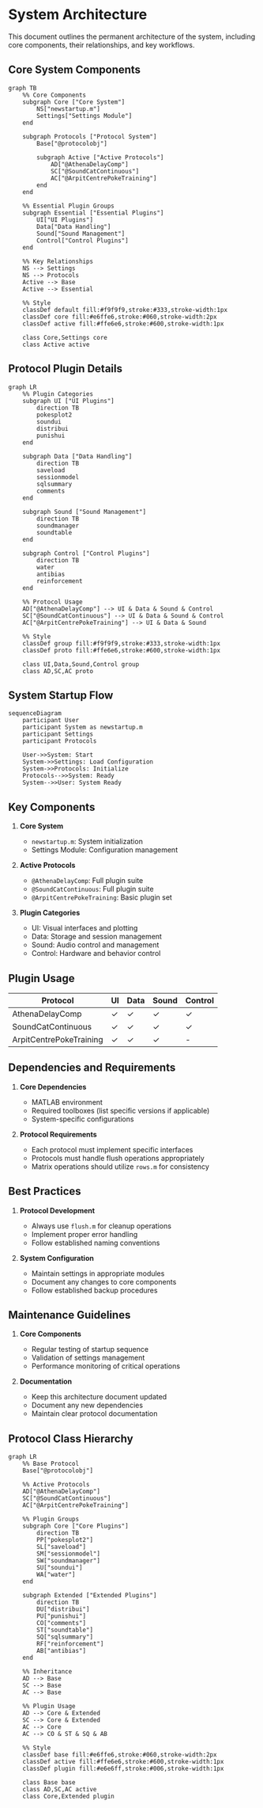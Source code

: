 # System Architecture

This document outlines the permanent architecture of the system, including core components, their relationships, and key workflows.

## Core System Components

```mermaid
graph TB
    %% Core Components
    subgraph Core ["Core System"]
        NS["newstartup.m"]
        Settings["Settings Module"]
    end

    subgraph Protocols ["Protocol System"]
        Base["@protocolobj"]
        
        subgraph Active ["Active Protocols"]
            AD["@AthenaDelayComp"]
            SC["@SoundCatContinuous"]
            AC["@ArpitCentrePokeTraining"]
        end
    end

    %% Essential Plugin Groups
    subgraph Essential ["Essential Plugins"]
        UI["UI Plugins"]
        Data["Data Handling"]
        Sound["Sound Management"]
        Control["Control Plugins"]
    end

    %% Key Relationships
    NS --> Settings
    NS --> Protocols
    Active --> Base
    Active --> Essential
    
    %% Style
    classDef default fill:#f9f9f9,stroke:#333,stroke-width:1px
    classDef core fill:#e6ffe6,stroke:#060,stroke-width:2px
    classDef active fill:#ffe6e6,stroke:#600,stroke-width:1px
    
    class Core,Settings core
    class Active active
```

## Protocol Plugin Details

```mermaid
graph LR
    %% Plugin Categories
    subgraph UI ["UI Plugins"]
        direction TB
        pokesplot2
        soundui
        distribui
        punishui
    end

    subgraph Data ["Data Handling"]
        direction TB
        saveload
        sessionmodel
        sqlsummary
        comments
    end

    subgraph Sound ["Sound Management"]
        direction TB
        soundmanager
        soundtable
    end

    subgraph Control ["Control Plugins"]
        direction TB
        water
        antibias
        reinforcement
    end

    %% Protocol Usage
    AD["@AthenaDelayComp"] --> UI & Data & Sound & Control
    SC["@SoundCatContinuous"] --> UI & Data & Sound & Control
    AC["@ArpitCentrePokeTraining"] --> UI & Data & Sound
    
    %% Style
    classDef group fill:#f9f9f9,stroke:#333,stroke-width:1px
    classDef proto fill:#ffe6e6,stroke:#600,stroke-width:1px
    
    class UI,Data,Sound,Control group
    class AD,SC,AC proto
```

## System Startup Flow

```mermaid
sequenceDiagram
    participant User
    participant System as newstartup.m
    participant Settings
    participant Protocols

    User->>System: Start
    System->>Settings: Load Configuration
    System->>Protocols: Initialize
    Protocols-->>System: Ready
    System-->>User: System Ready
```

## Key Components

1. **Core System**
   - `newstartup.m`: System initialization
   - Settings Module: Configuration management

2. **Active Protocols**
   - `@AthenaDelayComp`: Full plugin suite
   - `@SoundCatContinuous`: Full plugin suite
   - `@ArpitCentrePokeTraining`: Basic plugin set

3. **Plugin Categories**
   - UI: Visual interfaces and plotting
   - Data: Storage and session management
   - Sound: Audio control and management
   - Control: Hardware and behavior control

## Plugin Usage

| Protocol | UI | Data | Sound | Control |
|----------|-------|--------|--------|----------|
| AthenaDelayComp | ✓ | ✓ | ✓ | ✓ |
| SoundCatContinuous | ✓ | ✓ | ✓ | ✓ |
| ArpitCentrePokeTraining | ✓ | ✓ | ✓ | - |

## Dependencies and Requirements

1. **Core Dependencies**
   - MATLAB environment
   - Required toolboxes (list specific versions if applicable)
   - System-specific configurations

2. **Protocol Requirements**
   - Each protocol must implement specific interfaces
   - Protocols must handle flush operations appropriately
   - Matrix operations should utilize `rows.m` for consistency

## Best Practices

1. **Protocol Development**
   - Always use `flush.m` for cleanup operations
   - Implement proper error handling
   - Follow established naming conventions

2. **System Configuration**
   - Maintain settings in appropriate modules
   - Document any changes to core components
   - Follow established backup procedures

## Maintenance Guidelines

1. **Core Components**
   - Regular testing of startup sequence
   - Validation of settings management
   - Performance monitoring of critical operations

2. **Documentation**
   - Keep this architecture document updated
   - Document any new dependencies
   - Maintain clear protocol documentation

## Protocol Class Hierarchy

```mermaid
graph LR
    %% Base Protocol
    Base["@protocolobj"]
    
    %% Active Protocols
    AD["@AthenaDelayComp"]
    SC["@SoundCatContinuous"]
    AC["@ArpitCentrePokeTraining"]

    %% Plugin Groups
    subgraph Core ["Core Plugins"]
        direction TB
        PP["pokesplot2"]
        SL["saveload"]
        SM["sessionmodel"]
        SW["soundmanager"]
        SU["soundui"]
        WA["water"]
    end

    subgraph Extended ["Extended Plugins"]
        direction TB
        DU["distribui"]
        PU["punishui"]
        CO["comments"]
        ST["soundtable"]
        SQ["sqlsummary"]
        RF["reinforcement"]
        AB["antibias"]
    end

    %% Inheritance
    AD --> Base
    SC --> Base
    AC --> Base

    %% Plugin Usage
    AD --> Core & Extended
    SC --> Core & Extended
    AC --> Core
    AC --> CO & ST & SQ & AB

    %% Style
    classDef base fill:#e6ffe6,stroke:#060,stroke-width:2px
    classDef active fill:#ffe6e6,stroke:#600,stroke-width:1px
    classDef plugin fill:#e6e6ff,stroke:#006,stroke-width:1px
    
    class Base base
    class AD,SC,AC active
    class Core,Extended plugin
``` 